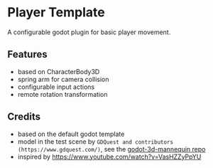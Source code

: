 # Player Template

A configurable godot plugin for basic player movement.

## Features

* based on CharacterBody3D
* spring arm for camera collision
* configurable input actions
* remote rotation transformation

## Credits

* based on the default godot template
* model in the test scene by `GDQuest and contributors (https://www.gdquest.com/)`, see the [godot-3d-mannequin repo](https://github.com/gdquest-demos/godot-3d-mannequin/tree/master/godot/assets/3d/mannequiny)
* inspired by https://www.youtube.com/watch?v=VasHZZyPpYU
